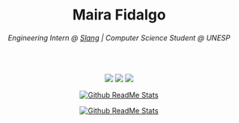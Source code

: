 <h1 align="center">Maira Fidalgo</h1>
<h6 align="center">Engineering Intern @ <a href="https://slangapp.com">Slang</a> | Computer Science Student @ UNESP</h6>
<br />

<p align="center">
<a href="https://www.linkedin.com/in/maira-fidalgo"><img src="https://img.shields.io/badge/linkedin-%230077B5.svg?style=for-the-badge&logo=linkedin&logoColor=white" /></a>
<a href="mailto:mairaberlatof@gmail.com"><img src="https://img.shields.io/badge/Gmail-D14836?style=for-the-badge&logo=gmail&logoColor=white" /></a>
<a href="https://wa.link/ic5m59"><img src="https://img.shields.io/badge/WhatsApp-25D366?style=for-the-badge&logo=whatsapp&logoColor=white" /></a>
</p>

<p align="center"><a href="https://github.com/anuraghazra/github-readme-stats"><img src="https://github-readme-stats.vercel.app/api/top-langs/?username=m-fidalgo&layout=compact&theme=synthwave&langs_count=6&hide=c%23,asp.net" alt="Github ReadMe Stats" /></a></p>

<p align="center"><a href="https://git.io/streak-stats"><img src="https://github-readme-streak-stats.herokuapp.com/?user=m-fidalgo&theme=synthwave" alt="Github ReadMe Stats" /></a></p>
